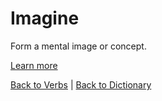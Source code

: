 # Imagine

Form a mental image or concept.

[Learn more](https://en.wiktionary.org/wiki/imagine)

[Back to Verbs](Verbs.md) | [Back to Dictionary](../dictionary.md)
